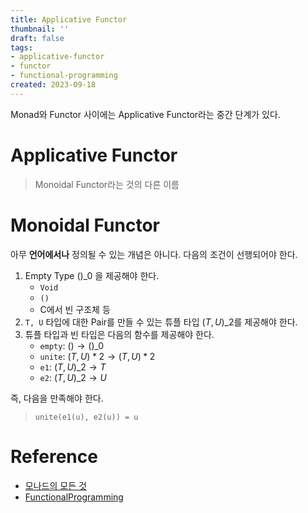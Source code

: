 ```yaml
---
title: Applicative Functor
thumbnail: ''
draft: false
tags:
- applicative-functor
- functor
- functional-programming
created: 2023-09-18
---
```


Monad와 Functor 사이에는 Applicative Functor라는 중간 단계가 있다.

# Applicative Functor

 > 
 > Monoidal Functor라는 것의 다른 이름

# Monoidal Functor

아무 **언어에서나** 정의될 수 있는 개념은 아니다. 다음의 조건이 선행되어야 한다.

1. Empty Type $()\_{0}$ 을 제공해야 한다.
   * `Void`
   * `()`
   * C에서 빈 구조체 등
1. `T, U` 타입에 대한 Pair를 만들 수 있는 튜플 타입 $(T, U)\_{2}$를 제공해야 한다.
1. 튜플 타입과 빈 타입은 다음의 함수를 제공해야 한다.
   * `empty`: $() \rightarrow ()\_{0}$
   * `unite`: $(T, U)*{2} \rightarrow (T, U)*{2}$
   * `e1`: $(T, U)\_{2} \rightarrow T$
   * `e2`: $(T, U)\_{2} \rightarrow U$

즉, 다음을 만족해야 한다.

 > 
 > `unite(e1(u), e2(u)) = u`

# Reference

* [모나드의 모든 것](https://www.youtube.com/@antel588)
* [FunctionalProgramming](https://github.com/wansook0316/FunctionalProgramming)
